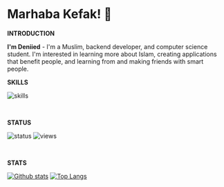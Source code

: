 # Marhaba Kefak! 👋
<p><strong>INTRODUCTION</strong></p>

**I'm Deniied** - I'm a Muslim, backend developer, and computer science student. I'm interested in learning more about Islam, creating applications that benefit people, and learning from and making friends with smart people.

<p><strong>SKILLS</strong></p>

![skills](https://skillicons.dev/icons?i=cpp,cs,lua,js,go,godot,java,html,kotlin,nodejs,vscodium,bootstrap,cloudflare,debian,express,github,linux,notion,npm,raspberrypi,replit,workers)

<br/>

<p><strong>STATUS</strong></p>

![status](https://nocache.advaith.workers.dev?url=https://img.shields.io/endpoint?url=https://dev.discordprofiles.me/api/badge/status/427201750823469096?simple=true)
![views](https://komarev.com/ghpvc/?username=Deniied0&color=D22B2B)

<br/>
<p><strong>STATS</strong></p>  

<a href="#">![Github stats](https://github-readme-stats.vercel.app/api?username=Deniied0&theme=dark&count_private=true&hide_border=true&line_height=20)</a>
<a href="#">![Top Langs](https://github-readme-stats.vercel.app/api/top-langs/?username=Deniied0&layout=compact&theme=dark&count_private=true&hide_border=true)</a>
